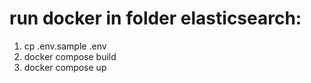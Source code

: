 # run docker in folder elasticsearch:
1. cp .env.sample .env
2. docker compose build
3. docker compose up
